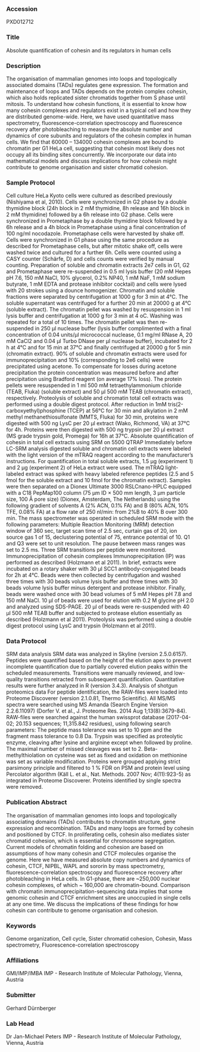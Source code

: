 ### Accession
PXD012712

### Title
Absolute quantification of cohesin and its regulators in human cells

### Description
The organisation of mammalian genomes into loops and topologically associated domains (TADs) regulates gene expression. The formation and maintenance of loops and TADs depends on the protein complex cohesin, which also holds replicated sister chromatids together from S phase until mitosis. To understand how cohesin functions, it is essential to know how many cohesin complexes and regulators exist in a typical cell and how they are distributed genome-wide. Here, we have used quantitative mass spectrometry, fluorescence-correlation spectroscopy and fluorescence recovery after photobleaching to measure the absolute number and dynamics of core subunits and regulators of the cohesin complex in human cells. We find that 60000 – 134000 cohesin complexes are bound to chromatin per G1 HeLa cell, suggesting that cohesin most likely does not occupy all its binding sites concurrently. We incorporate our data into mathematical models and discuss implications for how cohesin might contribute to genome organisation and sister chromatid cohesion.

### Sample Protocol
Cell culture HeLa Kyoto cells were cultured as described previously (Nishiyama et al, 2010). Cells were synchronized in G2 phase by a double thymidine block (24h block in 2 mM thymidine, 8h release and 16h block in 2 mM thymidine) followed by a 6h release into G2 phase. Cells were synchronized in Prometaphase by a double thymidine block followed by a 6h release and a 4h block in Prometaphase using a final concentration of 100 ng/ml nocodazole. Prometaphase cells were harvested by shake off. Cells were synchronized in G1 phase using the same procedure as described for Prometaphase cells, but after mitotic shake off, cells were washed twice and cultured for a further 6h. Cells were counted using a CASY counter (Schärfe, D) and cells counts were verified by manual counting.  Preparation of soluble and chromatin extracts 2e7 cells in G1, G2 and Prometaphase were re-suspended in 0.5 ml lysis buffer (20 mM Hepes pH 7.6, 150 mM NaCl, 10% glycerol, 0.2% NP40, 1 mM NaF, 1 mM sodium butyrate, 1 mM EDTA and protease inhibitor cocktail) and cells were lysed with 20 strokes using a dounce homogenizer. Chromatin and soluble fractions were separated by centrifugation at 1000 g for 3 min at 4°C. The soluble supernatant was centrifuged for a further 20 min at 20000 g at 4°C (soluble extract). The chromatin pellet was washed by resuspension in 1 ml lysis buffer and centrifugation at 1000 g for 3 min at 4 oC. Washing was repeated for a total of 10 times. The chromatin pellet was then re-suspended in 250 μl nuclease buffer (lysis buffer complimented with a final concentration of 0.04 units/μl micrococcal nuclease, 0.1 mg/ml RNase A, 20 mM CaCl2 and 0.04 μl Turbo DNase per μl nuclease buffer), incubated for 2 h at 4°C and for 15 min at 37°C and finally centrifuged at 20000 g for 5 min (chromatin extract). 90% of soluble and chromatin extracts were used for immunoprecipitation and 10% (corresponding to 2e6 cells) were precipitated using acetone. To compensate for losses during acetone precipitation the protein concentration was measured before and after precipitation using Bradford reagent (on average 17% loss). The protein pellets were resuspended in 1 ml 500 mM tetraethylammonium chloride (TEAB, Fluka) (soluble extract) and 50 μl 500 mM TEAB (chromatin extract), respectively. Proteolysis of soluble and chromatin total cell extracts was performed using a double digest protocol. After reduction in 1mM tris(2-carboxyethyl)phosphine (TCEP) at 56°C for 30 min and alkylation in 2 mM methyl methanethiosulfonate (MMTS, Fluka) for 30 min, proteins were digested with 500 ng LysC per 20 μl extract (Wako, Richmond, VA) at 37°C for 4h. Proteins were then digested with 500 ng trypsin per 20 μl extract (MS grade trypsin gold, Promega) for 16h at 37°C.  Absolute quantification of cohesin in total cell extracts using SRM on 5500 QTRAP Immediately before LC-SRM analysis digested soluble and chromatin cell extracts were labeled with the light version of the mTRAQ reagent according to the manufacturer’s instructions. For quantification in total soluble extracts, 1.5 μg (experiment 1) and 2 μg (experiment 2) of HeLa extract were used. The mTRAQ light-labeled extract was spiked with heavy labeled reference peptides (2.5 and 5 fmol for the soluble extract and 10 fmol for the chromatin extract). Samples were then separated on a Dionex Ultimate 3000 RSLCnano-HPLC equipped with a C18 PepMap100 column (75 μm ID × 500 mm length, 3 μm particle size, 100 Å pore size) (Dionex, Amsterdam, The Netherlands) using the following gradient of solvents A (2% ACN, 0.1% FA) and B (80% ACN, 10% TFE, 0.08% FA) at a flow rate of 250 nl/min: from 2%B to 40% B over 300 min. The mass spectrometer was operated in scheduled SRM mode with the following parameters: Multiple Reaction Monitoring (MRM) detection window of 360 sec, target scan time of 2.5 sec, curtain gas of 20, ion source gas 1 of 15, declustering potential of 75, entrance potential of 10. Q1 and Q3 were set to unit resolution. The pause between mass ranges was set to 2.5 ms. Three SRM transitions per peptide were monitored.   Immunoprecipitation of cohesin complexes Immunoprecipitation (IP) was performed as described (Holzmann et al 2011). In brief, extracts were incubated on a rotary shaker with 30 μl SCC1 antibody-conjugated beads for 2h at 4°C. Beads were then collected by centrifugation and washed three times with 30 beads volume lysis buffer and three times with 30 beads volume lysis buffer minus detergent and protease inhibitor. Finally, beads were washed once with 30 bead volumes of 5 mM Hepes pH 7.8 and 150 mM NaCl. 10 μl of beads were used for elution with 0.2 M glycine pH 2.0 and analyzed using SDS-PAGE. 20 μl of beads were re-suspended with 40 μl 500 mM TEAB buffer and subjected to protease elution essentially as described (Holzmann et al 2011). Proteolysis was performed using a double digest protocol using LysC and trypsin (Holzmann et al 2011).

### Data Protocol
SRM data analysis SRM data was analyzed in Skyline (version 2.5.0.6157). Peptides were quantified based on the height of the elution apex to prevent incomplete quantification due to partially covered elution peaks within the scheduled measurements. Transitions were manually reviewed, and low-quality transitions retracted from subsequent quantification. Quantitative results were further analyzed in R (version 3.4.3).  Analysis of shotgun proteomics data For peptide identification, the RAW-files were loaded into Proteome Discoverer (version 2.1.0.81, Thermo Scientific). All MS/MS spectra were searched using MS Amanda (Search Engine Version 2.2.6.11097) (Dorfer V. et al., J. Proteome Res. 2014 Aug 1;13(8):3679-84). RAW-files were searched against the human swissprot database (2017-04-02; 20.153 sequences; 11,315.842 residues), using following search parameters: The peptide mass tolerance was set to 10 ppm and the fragment mass tolerance to 0.8 Da. Trypsin was specified as proteolytic enzyme, cleaving after lysine and arginine except when followed by proline. The maximal number of missed cleavages was set to 2. Beta-methylthiolation on cysteine was set as fixed and oxidation on methionine was set as variable modification. Proteins were grouped applying strict parsimony principle and filtered to 1 % FDR on PSM and protein level using Percolator algorithm (Käll L. et al., Nat. Methods. 2007 Nov; 4(11):923-5) as integrated in Proteome Discoverer. Proteins identified by single spectra were removed.

### Publication Abstract
The organisation of mammalian genomes into loops and topologically associating domains (TADs) contributes to chromatin structure, gene expression and recombination. TADs and many loops are formed by cohesin and positioned by CTCF. In proliferating cells, cohesin also mediates sister chromatid cohesion, which is essential for chromosome segregation. Current models of chromatin folding and cohesion are based on assumptions of how many cohesin and CTCF molecules organise the genome. Here we have measured absolute copy numbers and dynamics of cohesin, CTCF, NIPBL, WAPL and sororin by mass spectrometry, fluorescence-correlation spectroscopy and fluorescence recovery after photobleaching in HeLa cells. In G1-phase, there are ~250,000 nuclear cohesin complexes, of which ~ 160,000 are chromatin-bound. Comparison with chromatin immunoprecipitation-sequencing data implies that some genomic cohesin and CTCF enrichment sites are unoccupied in single cells at any one time. We discuss the implications of these findings for how cohesin can contribute to genome organisation and cohesion.

### Keywords
Genome organization, Cell cycle, Sister chromatid cohesion, Cohesin, Mass spectrometry, Fluorescence-correlation spectroscopy

### Affiliations
GMI/IMP/IMBA
IMP - Research Institute of Molecular Pathology, Vienna, Austria

### Submitter
Gerhard Dürnberger

### Lab Head
Dr Jan-Michael Peters
IMP - Research Institute of Molecular Pathology, Vienna, Austria


